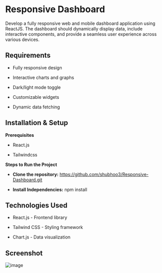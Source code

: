 # Responsive Dashboard

Develop a fully responsive web and mobile dashboard application using ReactJS. The dashboard should dynamically display data, include interactive components, and provide a seamless user experience across various devices.




## Requirements

-  Fully responsive design

- Interactive charts and graphs

- Dark/light mode toggle

- Customizable widgets

- Dynamic data fetching


## Installation & Setup
  **Prerequisites**
  
  - React.js 

  - Tailwindcss

**Steps to Run the Project**

- **Clone the repository:** https://github.com/shubhoo3/Responsive-Dashboard.git


- **Install Independencies:** npm install




## Technologies Used

- React.js - Frontend library

- Tailwind CSS - Styling framework

- Chart.js - Data visualization


## Screenshot

![image](https://github.com/user-attachments/assets/a1b49994-246a-4aa2-8f0c-6de8370ab8bf)
